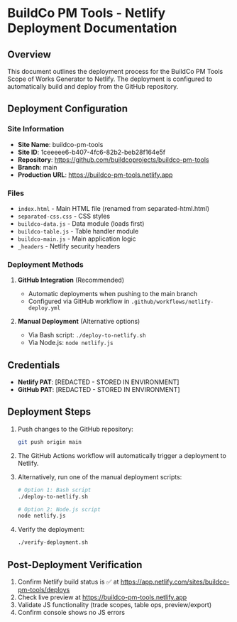 # BuildCo PM Tools - Netlify Deployment Documentation

## Overview
This document outlines the deployment process for the BuildCo PM Tools Scope of Works Generator to Netlify. The deployment is configured to automatically build and deploy from the GitHub repository.

## Deployment Configuration

### Site Information
- **Site Name**: buildco-pm-tools
- **Site ID**: 1ceeeee6-b407-4fc6-82b2-beb28f164e5f
- **Repository**: https://github.com/buildcoprojects/buildco-pm-tools
- **Branch**: main
- **Production URL**: https://buildco-pm-tools.netlify.app

### Files
- `index.html` - Main HTML file (renamed from separated-html.html)
- `separated-css.css` - CSS styles
- `buildco-data.js` - Data module (loads first)
- `buildco-table.js` - Table handler module
- `buildco-main.js` - Main application logic
- `_headers` - Netlify security headers

### Deployment Methods
1. **GitHub Integration** (Recommended)
   - Automatic deployments when pushing to the main branch
   - Configured via GitHub workflow in `.github/workflows/netlify-deploy.yml`

2. **Manual Deployment** (Alternative options)
   - Via Bash script: `./deploy-to-netlify.sh`
   - Via Node.js: `node netlify.js`

## Credentials
- **Netlify PAT**: [REDACTED - STORED IN ENVIRONMENT]
- **GitHub PAT**: [REDACTED - STORED IN ENVIRONMENT]

## Deployment Steps

1. Push changes to the GitHub repository:
   ```bash
   git push origin main
   ```

2. The GitHub Actions workflow will automatically trigger a deployment to Netlify.

3. Alternatively, run one of the manual deployment scripts:
   ```bash
   # Option 1: Bash script
   ./deploy-to-netlify.sh
   
   # Option 2: Node.js script
   node netlify.js
   ```

4. Verify the deployment:
   ```bash
   ./verify-deployment.sh
   ```

## Post-Deployment Verification
1. Confirm Netlify build status is ✅ at https://app.netlify.com/sites/buildco-pm-tools/deploys
2. Check live preview at https://buildco-pm-tools.netlify.app
3. Validate JS functionality (trade scopes, table ops, preview/export)
4. Confirm console shows no JS errors